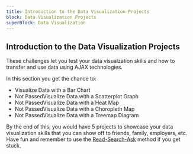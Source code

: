 ```yaml
---
title: Introduction to the Data Visualization Projects
block: Data Visualization Projects
superBlock: Data Visualization
---
```

## Introduction to the Data Visualization Projects

These challenges let you test your data visualzation skills and how to transfer and use data using AJAX technologies.

In this section you get the chance to:
 * Visualize Data with a Bar Chart
 * Not PassedVisualize Data with a Scatterplot Graph
 * Not PassedVisualize Data with a Heat Map
 * Not PassedVisualize Data with a Choropleth Map
 * Not PassedVisualize Data with a Treemap Diagram

By the end of this, you would have 5 projects to showcase your data visualization skills that you can show off to friends, family, employers, etc. Have fun and remember to use the [Read-Search-Ask](https://forum.freecodecamp.org/t/how-to-get-help-when-you-are-stuck/19514) method if you get stuck.
